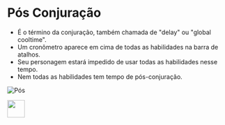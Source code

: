 # Pós Conjuração

- É o término da conjuração, também chamada de "delay" ou "global cooltime".
- Um cronômetro aparece em cima de todas as habilidades na barra de atalhos.
- Seu personagem estará impedido de usar todas as habilidades nesse tempo.
- Nem todas as habilidades tem tempo de pós-conjuração.

![Pós](https://browiki.org/images/f/ff/Skillcd.gif)

<img src="https://media.giphy.com/media/vFKqnCdLPNOKc/giphy.gif" width="40" height="40" />
